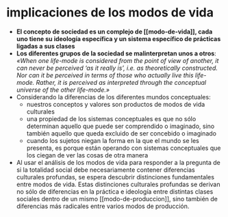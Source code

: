 # implicaciones de los modos de vida
- **El concepto de sociedad es un complejo de [[modo-de-vida]], cada uno tiene su ideología específica y un sistema específico de prácticas ligadas a sus clases**
- **Los diferentes grupos de la sociedad se malinterpretan unos a otros**: *«When one life-mode is considered from the point of view of another, it can never be perceived ‘as it really is’, i.e. as theoretically constructed. Nor can it be perceived in terms of those who actually live this life-mode. Rather, it is perceived as interpreted through the conceptual universe of the other life-mode.»*
- Considerando la diferencias de los diferentes mundos conceptuales:
	- nuestros conceptos y valores son productos de modos de vida culturales
	- una propiedad de los sistemas conceptuales es que no sólo determinan aquello que puede ser comprendido o imaginado, sino también aquello que queda excluido de ser concebido o imaginado
	- cuando los sujetos niegan la forma en la que el mundo se les presenta, es porque están operando con sistemas conceptuales que los ciegan de ver las cosas de otra manera
- Al usar el análisis de los modos de vida para responder a la pregunta de si la totalidad social debe necesariamente contener diferencias culturales profundas, se espera descubrir distinciones fundamentales entre modos de vida. Estas distinciones culturales profundas se derivan no sólo de diferencias en la práctica e ideología entre distintas clases sociales  dentro de un mismo [[modo-de-produccion]], sino también de diferencias más radicales entre varios modos de producción.
